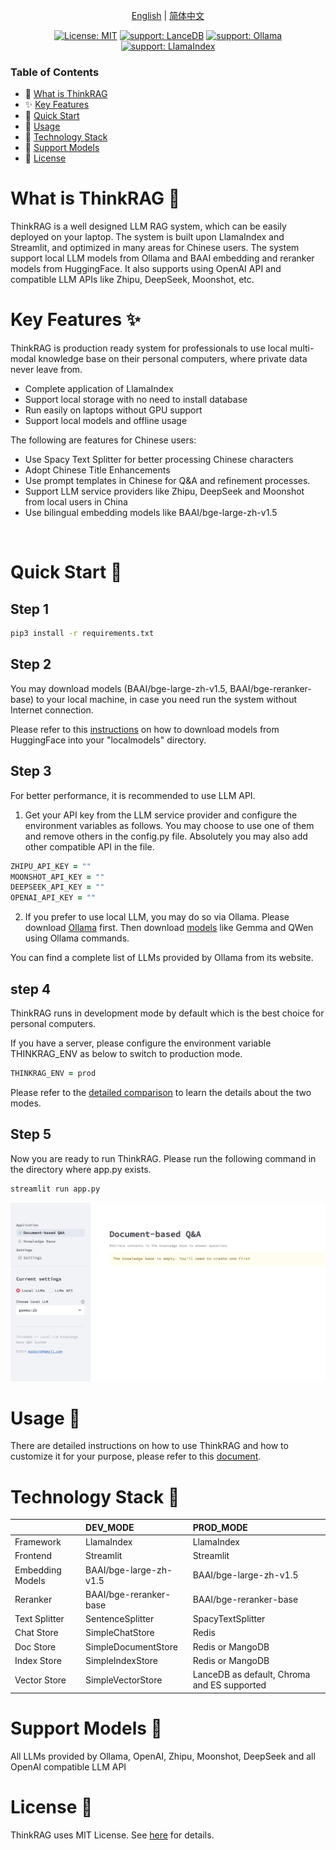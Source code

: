 <p align="center">
  <a href="./README.md">English</a> |
  <a href="./README_zh.md">简体中文</a>
</p>

<div align="center">

[![License: MIT](https://img.shields.io/badge/License-MIT-yellow.svg)](./LICENSE) [![support: LanceDB](https://img.shields.io/badge/Support-LanceDB-blue.svg)](https://lancedb.com/) [![support: Ollama](https://img.shields.io/badge/Support-Ollama-green.svg)](https://ollama.com/) [![support: LlamaIndex](https://img.shields.io/badge/Support-LlamaIndex-purple.svg)](https://www.llamaindex.ai/)



</div>

### Table of Contents

- 🤔 [What is ThinkRAG](#What-is-ThinkRAG)
- ✨ [Key Features](#Key-Features)
- 🛫 [Quick Start](#quick-start)
- 📖 [Usage](#engine-interface-instructions)
- 🔬 [Technology Stack](#Modes-Comparison)
- 🧸 [Support Models](#Support-Models)
- 📄 [License](#license)

<div id='What-is-ThinkRAG'></a>

# What is ThinkRAG 🤔

ThinkRAG is a well designed LLM RAG system, which can be easily deployed on your laptop. The system is built upon LlamaIndex and Streamlit, and optimized in many areas for Chinese users. The system support local LLM models from Ollama and BAAI embedding and reranker models from HuggingFace. It also supports using OpenAI API and compatible LLM APIs like Zhipu, DeepSeek, Moonshot, etc.


<div id='Key-Features'></a>

# Key Features ✨

ThinkRAG is production ready system for professionals to use local multi-modal knowledge base on their personal computers, where private data never leave from.

- Complete application of LlamaIndex
- Support local storage with no need to install database
- Run easily on laptops without GPU support
- Support local models and offline usage

The following are features for Chinese users:
- Use Spacy Text Splitter for better processing Chinese characters
- Adopt Chinese Title Enhancements
- Use prompt templates in Chinese for Q&A and refinement processes.
- Support LLM service providers like Zhipu, DeepSeek and Moonshot from local users in China
- Use bilingual embedding models like BAAI/bge-large-zh-v1.5

</br>


<div id='quick-start'></a>

# Quick Start 🛫

## Step 1
```zsh
pip3 install -r requirements.txt
```
## Step 2

You may download models (BAAI/bge-large-zh-v1.5, BAAI/bge-reranker-base) to your local machine, in case you need run the system without Internet connection. 

Please refer to this [instructions](Instructions.md) on how to download models from HuggingFace into your  "localmodels" directory.

## Step 3

For better performance, it is recommended to use LLM API. 

1. Get your API key from the LLM service provider and configure the environment variables as follows. You may choose to use one of them and remove others in the config.py file. Absolutely you may also add other compatible API in the file.

```zsh
ZHIPU_API_KEY = ""
MOONSHOT_API_KEY = ""
DEEPSEEK_API_KEY = ""
OPENAI_API_KEY = ""
```

2. If you prefer to use local LLM, you may do so via Ollama. Please download [Ollama](https://ollama.com/download) first. Then download [models](https://ollama.com/library) like Gemma and QWen using Ollama commands. 

You can find a complete list of LLMs provided by Ollama from its website.

## step 4

ThinkRAG runs in development mode by default which is the best choice for personal computers. 

If you have a server, please configure the environment variable THINKRAG_ENV as below to switch to production mode.

```zsh
THINKRAG_ENV = prod
```

Please refer to the [detailed comparison](#Modes-Comparison) to learn the details about the two modes.

## Step 5

Now you are ready to run ThinkRAG. Please run the following command in the directory where app.py exists.

```zsh
streamlit run app.py
```

<div align="center">
<img src="web/src/Home_Page.png" width="700" alt="the_knowledge_base_is_empty">
</a>
</div>

<div id='engine-interface-instructions'></a>

# Usage 📖

There are detailed instructions on how to use ThinkRAG and how to customize it for your purpose, please refer to this [document](Instructions.md).

<div id='Modes-Comparison'></a>

# Technology Stack 🔬

| |DEV_MODE|PROD_MODE|
|:----|:----|:----|
|Framework|LlamaIndex|LlamaIndex|
|Frontend|Streamlit|Streamlit|
|Embedding Models|BAAI/bge-large-zh-v1.5|BAAI/bge-large-zh-v1.5|
|Reranker|BAAI/bge-reranker-base|BAAI/bge-reranker-base|
|Text Splitter|SentenceSplitter|SpacyTextSplitter|
|Chat Store|SimpleChatStore|Redis|
|Doc Store|SimpleDocumentStore|Redis or MangoDB|
|Index Store|SimpleIndexStore|Redis or MangoDB|
|Vector Store|SimpleVectorStore|LanceDB as default, Chroma and ES supported|

<div id='Support-Models'></a>

# Support Models 🧸

All LLMs provided by Ollama, OpenAI, Zhipu, Moonshot, DeepSeek and all OpenAI compatible LLM API

<div id='license'></a>

# License 📄

ThinkRAG uses MIT License. See [here](LICENSE) for details.